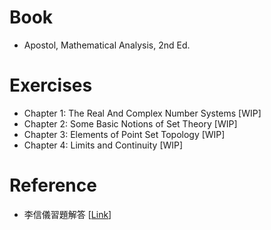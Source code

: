 # Book
- Apostol, Mathematical Analysis, 2nd Ed.

# Exercises
- Chapter 1: The Real And Complex Number Systems [WIP]
- Chapter 2: Some Basic Notions of Set Theory [WIP]
- Chapter 3: Elements of Point Set Topology [WIP]
- Chapter 4: Limits and Continuity [WIP]

# Reference
- 李信儀習題解答 [[Link](https://www.csie.ntu.edu.tw/~b89089/book/Apostol/)]
